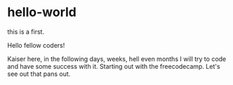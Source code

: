 # hello-world
this is a first.

Hello fellow coders!

Kaiser here, in the following days, weeks, hell even months I will try to code and have some success with it.
Starting out with the freecodecamp.
Let's see out that pans out.
